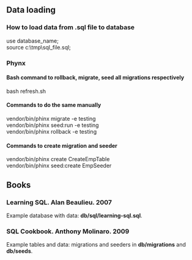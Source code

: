 ## Data loading

### How to load data from .sql file to database

use database_name;  
source c:\tmp\sql_file.sql;  

### Phynx

#### Bash command to rollback, migrate, seed all migrations respectively
bash refresh.sh  

#### Commands to do the same manually
vendor/bin/phinx migrate -e testing  
vendor/bin/phinx seed:run -e testing  
vendor/bin/phinx rollback -e testing  

#### Commands to create migration and seeder
vendor/bin/phinx create CreateEmpTable  
vendor/bin/phinx seed:create EmpSeeder  

## Books

### Learning SQL. Alan Beaulieu. 2007
Example database with data: **db/sql/learning-sql.sql**.  

### SQL Cookbook. Anthony Molinaro. 2009
Example tables and data: migrations and seeders in **db/migrations** and **db/seeds**.  